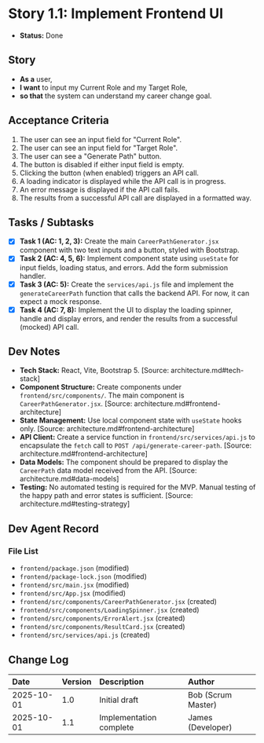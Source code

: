 # Story 1.1: Implement Frontend UI

- **Status:** Done

## Story

- **As a** user,
- **I want** to input my Current Role and my Target Role,
- **so that** the system can understand my career change goal.

## Acceptance Criteria

1. The user can see an input field for "Current Role".
2. The user can see an input field for "Target Role".
3. The user can see a "Generate Path" button.
4. The button is disabled if either input field is empty.
5. Clicking the button (when enabled) triggers an API call.
6. A loading indicator is displayed while the API call is in progress.
7. An error message is displayed if the API call fails.
8. The results from a successful API call are displayed in a formatted way.

## Tasks / Subtasks

- [x] **Task 1 (AC: 1, 2, 3):** Create the main `CareerPathGenerator.jsx` component with two text inputs and a button, styled with Bootstrap.
- [x] **Task 2 (AC: 4, 5, 6):** Implement component state using `useState` for input fields, loading status, and errors. Add the form submission handler.
- [x] **Task 3 (AC: 5):** Create the `services/api.js` file and implement the `generateCareerPath` function that calls the backend API. For now, it can expect a mock response.
- [x] **Task 4 (AC: 7, 8):** Implement the UI to display the loading spinner, handle and display errors, and render the results from a successful (mocked) API call.

## Dev Notes

- **Tech Stack:** React, Vite, Bootstrap 5. [Source: architecture.md#tech-stack]
- **Component Structure:** Create components under `frontend/src/components/`. The main component is `CareerPathGenerator.jsx`. [Source: architecture.md#frontend-architecture]
- **State Management:** Use local component state with `useState` hooks only. [Source: architecture.md#frontend-architecture]
- **API Client:** Create a service function in `frontend/src/services/api.js` to encapsulate the `fetch` call to `POST /api/generate-career-path`. [Source: architecture.md#frontend-architecture]
- **Data Models:** The component should be prepared to display the `CareerPath` data model received from the API. [Source: architecture.md#data-models]
- **Testing:** No automated testing is required for the MVP. Manual testing of the happy path and error states is sufficient. [Source: architecture.md#testing-strategy]

## Dev Agent Record

### File List

- `frontend/package.json` (modified)
- `frontend/package-lock.json` (modified)
- `frontend/src/main.jsx` (modified)
- `frontend/src/App.jsx` (modified)
- `frontend/src/components/CareerPathGenerator.jsx` (created)
- `frontend/src/components/LoadingSpinner.jsx` (created)
- `frontend/src/components/ErrorAlert.jsx` (created)
- `frontend/src/components/ResultCard.jsx` (created)
- `frontend/src/services/api.js` (created)

## Change Log

| Date       | Version | Description             | Author             |
| :--------- | :------ | :---------------------- | :----------------- |
| 2025-10-01 | 1.0     | Initial draft           | Bob (Scrum Master) |
| 2025-10-01 | 1.1     | Implementation complete | James (Developer)  |
